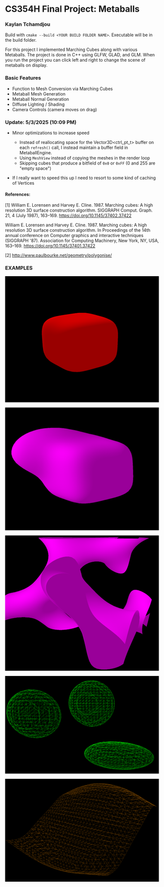 # CS354H Final Project: Metaballs

### Kaylan Tchamdjou

Build with `cmake --build <YOUR BUILD FOLDER NAME>`. Executable will be in the build folder.

For this project I implemented Marching Cubes along with various Metaballs. The project is done in C++ using GLFW, GLAD, and GLM. When you run the project you can click left and right to change the scene of metaballs on display.

### Basic Features

- Function to Mesh Conversion via Marching Cubes
- Metaball Mesh Generation
- Metaball Normal Generation
- Diffuse Lighting / Shading
- Camera Controls (camera moves on drag)

### Update: 5/3/2025 (10:09 PM)

- Minor optimizations to increase speed
    - Instead of reallocating space for the Vector3D<ctrl_pt_t> buffer on each `refresh()` call, I instead maintain a buffer field in MetaballEngine.
    - Using `MeshView` instead of copying the meshes in the render loop
    - Skipping cubes that produce a bitfield of `0x0` or `0xFF` (0 and 255 are "empty space")

- If I really want to speed this up I need to resort to some kind of caching of Vertices

#### References:

[1] William E. Lorensen and Harvey E. Cline. 1987. Marching cubes: A high resolution 3D surface construction algorithm. SIGGRAPH Comput. Graph. 21, 4 (July 1987), 163–169. https://doi.org/10.1145/37402.37422


William E. Lorensen and Harvey E. Cline. 1987. Marching cubes: A high resolution 3D surface construction algorithm. In Proceedings of the 14th annual conference on Computer graphics and interactive techniques (SIGGRAPH '87). Association for Computing Machinery, New York, NY, USA, 163–169. https://doi.org/10.1145/37401.37422


[2] http://www.paulbourke.net/geometry/polygonise/

### EXAMPLES

![Marching Cube Metaball Example - Cube](./assets/mc_example_cube.PNG)

![Marching Cube Metaball Example - Ball plus Cube](./assets/mc_example_cube_plus_ball.PNG)

![Marching Cube Metaball Example - Gyroid](./assets/mc_example_gyroid.PNG)

![Marching Cube Metaball Example - Balls Multiple](./assets/mc_example_balls_multiple.png)

![Marching Cube Metaball Example - Warped Plane](./assets/mc_example_plane_warped.png)